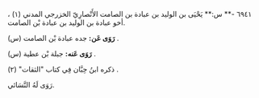 ٦٩٤١ -** س:** يَحْيَى بن الوليد بن عبادة بن الصامت الأَنْصارِيّ الخزرجي المدني (١) ، أخو عبادة بن الوليد بن عبادة بْن الصامت.

**رَوَى عَن:** جده عبادة بْن الصامت (س) .

**رَوَى عَنه:** جبلة بْن عطية (س) .

ذكره ابنُ حِبَّان فِي كتاب "الثقات" (٢) .

رَوَى لَهُ النَّسَائي.